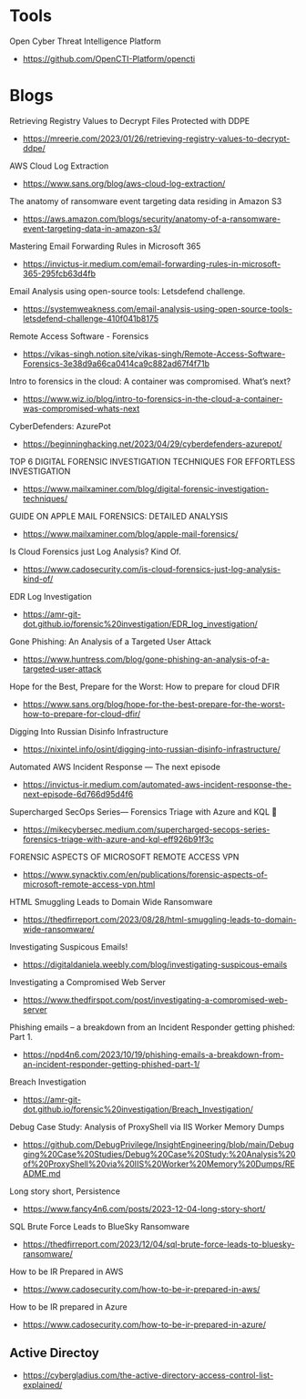 # Tools

Open Cyber Threat Intelligence Platform
- https://github.com/OpenCTI-Platform/opencti

# Blogs

Retrieving Registry Values to Decrypt Files Protected with DDPE
- https://mreerie.com/2023/01/26/retrieving-registry-values-to-decrypt-ddpe/

AWS Cloud Log Extraction
- https://www.sans.org/blog/aws-cloud-log-extraction/

The anatomy of ransomware event targeting data residing in Amazon S3
- https://aws.amazon.com/blogs/security/anatomy-of-a-ransomware-event-targeting-data-in-amazon-s3/

Mastering Email Forwarding Rules in Microsoft 365
- https://invictus-ir.medium.com/email-forwarding-rules-in-microsoft-365-295fcb63d4fb

Email Analysis using open-source tools: Letsdefend challenge.
- https://systemweakness.com/email-analysis-using-open-source-tools-letsdefend-challenge-410f041b8175

Remote Access Software - Forensics
- https://vikas-singh.notion.site/vikas-singh/Remote-Access-Software-Forensics-3e38d9a66ca0414ca9c882ad67f4f71b

Intro to forensics in the cloud: A container was compromised. What’s next?
- https://www.wiz.io/blog/intro-to-forensics-in-the-cloud-a-container-was-compromised-whats-next

CyberDefenders: AzurePot
- https://beginninghacking.net/2023/04/29/cyberdefenders-azurepot/

TOP 6 DIGITAL FORENSIC INVESTIGATION TECHNIQUES FOR EFFORTLESS INVESTIGATION
- https://www.mailxaminer.com/blog/digital-forensic-investigation-techniques/

GUIDE ON APPLE MAIL FORENSICS: DETAILED ANALYSIS
- https://www.mailxaminer.com/blog/apple-mail-forensics/

Is Cloud Forensics just Log Analysis? Kind Of.
- https://www.cadosecurity.com/is-cloud-forensics-just-log-analysis-kind-of/

EDR Log Investigation
- https://amr-git-dot.github.io/forensic%20investigation/EDR_log_investigation/

Gone Phishing: An Analysis of a Targeted User Attack
- https://www.huntress.com/blog/gone-phishing-an-analysis-of-a-targeted-user-attack

Hope for the Best, Prepare for the Worst: How to prepare for cloud DFIR
- https://www.sans.org/blog/hope-for-the-best-prepare-for-the-worst-how-to-prepare-for-cloud-dfir/

Digging Into Russian Disinfo Infrastructure
- https://nixintel.info/osint/digging-into-russian-disinfo-infrastructure/

Automated AWS Incident Response — The next episode
- https://invictus-ir.medium.com/automated-aws-incident-response-the-next-episode-6d766d95d4f6

Supercharged SecOps Series— Forensics Triage with Azure and KQL 🚀
- https://mikecybersec.medium.com/supercharged-secops-series-forensics-triage-with-azure-and-kql-eff926b91f3c

FORENSIC ASPECTS OF MICROSOFT REMOTE ACCESS VPN
- https://www.synacktiv.com/en/publications/forensic-aspects-of-microsoft-remote-access-vpn.html

HTML Smuggling Leads to Domain Wide Ransomware
- https://thedfirreport.com/2023/08/28/html-smuggling-leads-to-domain-wide-ransomware/

Investigating Suspicous Emails!
- https://digitaldaniela.weebly.com/blog/investigating-suspicous-emails

Investigating a Compromised Web Server
- https://www.thedfirspot.com/post/investigating-a-compromised-web-server

Phishing emails – a breakdown from an Incident Responder getting phished: Part 1.
- https://npd4n6.com/2023/10/19/phishing-emails-a-breakdown-from-an-incident-responder-getting-phished-part-1/

Breach Investigation
- https://amr-git-dot.github.io/forensic%20investigation/Breach_Investigation/

Debug Case Study: Analysis of ProxyShell via IIS Worker Memory Dumps
  - https://github.com/DebugPrivilege/InsightEngineering/blob/main/Debugging%20Case%20Studies/Debug%20Case%20Study:%20Analysis%20of%20ProxyShell%20via%20IIS%20Worker%20Memory%20Dumps/README.md

Long story short, Persistence
- https://www.fancy4n6.com/posts/2023-12-04-long-story-short/

SQL Brute Force Leads to BlueSky Ransomware
- https://thedfirreport.com/2023/12/04/sql-brute-force-leads-to-bluesky-ransomware/

How to be IR Prepared in AWS
- https://www.cadosecurity.com/how-to-be-ir-prepared-in-aws/

How to be IR prepared in Azure
- https://www.cadosecurity.com/how-to-be-ir-prepared-in-azure/

## Active Directoy

- https://cybergladius.com/the-active-directory-access-control-list-explained/

